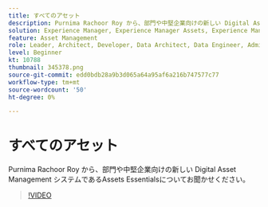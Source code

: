 ```yaml
---
title: すべてのアセット
description: Purnima Rachoor Roy から、部門や中堅企業向けの新しい Digital Asset Management システムであるAssets Essentialsについてお聞かせください。
solution: Experience Manager, Experience Manager Assets, Experience Manager as a Cloud Service
feature: Asset Management
role: Leader, Architect, Developer, Data Architect, Data Engineer, Admin, User
level: Beginner
kt: 10788
thumbnail: 345378.png
source-git-commit: edd0bdb28a9b3d065a64a95af6a216b747577c77
workflow-type: tm+mt
source-wordcount: '50'
ht-degree: 0%

---
```



# すべてのアセット

Purnima Rachoor Roy から、部門や中堅企業向けの新しい Digital Asset Management システムであるAssets Essentialsについてお聞かせください。

>[!VIDEO](https://video.tv.adobe.com/v/345378/?quality=12&learn=on)
